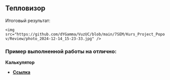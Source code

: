 ## Тепловизор

Итоговый результат:

`<img src="https://github.com/dYGamma/VuzUC/blob/main/7SEM/Kurs_Project_Popov/Review/photo_2024-12-14_15-23-33.jpg" />`

### Пример выполненной работы на отлично:
**Калькулятор**

- **[Ссылка](https://github.com/xincas/stm32-touchscreen-calculator)**